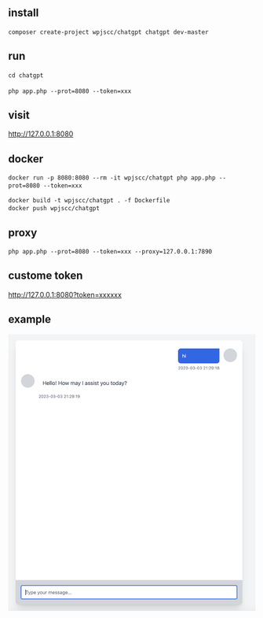 ## install


```
composer create-project wpjscc/chatgpt chatgpt dev-master
```

## run 

```
cd chatgpt

php app.php --prot=8080 --token=xxx
```

## visit

http://127.0.0.1:8080



## docker

```
docker run -p 8080:8080 --rm -it wpjscc/chatgpt php app.php --prot=8080 --token=xxx
```

```
docker build -t wpjscc/chatgpt . -f Dockerfile
docker push wpjscc/chatgpt
```

## proxy

```
php app.php --prot=8080 --token=xxx --proxy=127.0.0.1:7890
```

## custome token

http://127.0.0.1:8080?token=xxxxxx


## example

![./example.png](./example.png)